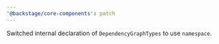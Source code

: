 ```yaml
---
'@backstage/core-components': patch
---
```


Switched internal declaration of `DependencyGraphTypes` to use `namespace`.
